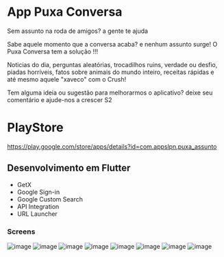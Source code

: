 # App Puxa Conversa

Sem assunto na roda de amigos? a gente te ajuda

Sabe aquele momento que a conversa acaba? e nenhum assunto surge! O Puxa Conversa tem a solução !!!

Noticias do dia, perguntas aleatórias, trocadilhos ruins, verdade ou desfio, piadas horríveis, 
fatos sobre animais do mundo inteiro, receitas rápidas e até mesmo aquele "xaveco" com o Crush!

Tem alguma ideia ou sugestão para melhorarmos o aplicativo? deixe seu comentário e ajude-nos a crescer S2

# PlayStore
  https://play.google.com/store/apps/details?id=com.appslpn.puxa_assunto

## Desenvolvimento em Flutter

* GetX
* Google Sign-in
* Google Custom Search
* API Integration
* URL Launcher

### Screens
![image](https://user-images.githubusercontent.com/73490525/165288816-6732dce0-9e4e-442d-9e92-0ae81cca9d31.png) ![image](https://user-images.githubusercontent.com/73490525/165289010-1aec644f-2813-450f-b939-b2c222dcdc14.png) ![image](https://user-images.githubusercontent.com/73490525/165289020-2081ae60-ec0f-426e-ac74-cf18d89186e3.png) ![image](https://user-images.githubusercontent.com/73490525/165289034-18f0b5e5-3655-4382-aa16-155389c1e6be.png) ![image](https://user-images.githubusercontent.com/73490525/165289064-78ee794d-3050-49e9-b329-efe24dea5ec3.png) ![image](https://user-images.githubusercontent.com/73490525/165289078-0059642a-a592-422b-be6a-b9c16f2cf89f.png) ![image](https://user-images.githubusercontent.com/73490525/165289090-b0bda6d9-6a36-4dd2-a093-af14a67adcf0.png) ![image](https://user-images.githubusercontent.com/73490525/165289104-d380106b-d7df-4d52-9f57-8d2a8506a012.png)

